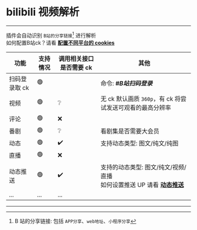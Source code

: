 # bilibili 视频解析

---

插件会自动识别 `B站的分享链接`[^1] 进行解析<br>
如何配置B站ck？请看 [**配置不同平台的 cookies**](./other.md)


| 功能          | 支持情况 | 调用相关接口是否需要 ck | 其他                                                                                  |
| ------------- | -------- | ----------------------- | ------------------------------------------------------------------------------------- |
| 扫码登录取 ck | 🟢       |                         | 命令: _**#B站扫码登录**_                                                             |
| 视频          | 🟢       | ❔                      | 无 ck 默认画质 `360p`，有 ck 将尝试发送可观看的最高分辨率                             |
| 评论          | 🟢       | ❌                      |                                                                                       |
| 番剧          | 🟢       | ❔                      | 看剧集是否需要大会员                                                                  |
| 动态          | 🟢       | ✔️                      | 支持动态类型: 图文/纯文/纯图                                                          |
| 直播          | 🟢       | ❌                      |                                                                                       |
| 动态推送      | 🟢       | ✔️                      | 支持的动态类型: 图文/纯文/视频/直播<br>如何设置推送 UP 请看 [**动态推送**](./push.md) |
| ...           | ...      | ...                     |                                                                                       |

---

[^1]: B 站的分享链接: 包括 `APP分享`、`web地址`、`小程序分享`
